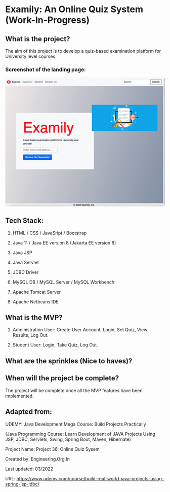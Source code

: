 # Examily: An Online Quiz System (Work-In-Progress)

## What is the project? 

The aim of this project is to develop a quiz-based examination platform for University level courses.

### Screenshot of the landing page:

![Image description](web/landing3.png)

## Tech Stack:

1. HTML / CSS / JavaSript / Bootstrap

2. Java 11 / Java EE version 8 (Jakarta EE version 8)

3. Java JSP

4. Java Servlet

5. JDBC Driver

6. MySQL DB / MySQL Server / MySQL Workbench

7. Apache Tomcat Server

8. Apache Netbeans IDE


## What is the MVP?

1. Administration User: Create User Account, Login, Set Quiz, View Results, Log Out.

2. Student User: Login, Take Quiz, Log Out.

## What are the sprinkles (Nice to haves)? 

## When will the project be complete? 

The project will be complete once all the MVP features have been implemented.

## Adapted from:


UDEMY: Java Development Mega Course: Build Projects Practically

(Java Programming Course: Learn Development of JAVA Projects Using JSP, JDBC, Servlets, Swing, Spring Boot, Maven, Hibernate)

Project Name: Project 36: Online Quiz Sysem

Created by: Engineering.Org.In

Last updated: 03/2022

URL: https://www.udemy.com/course/build-real-world-java-projects-using-spring-jsp-jdbc/

